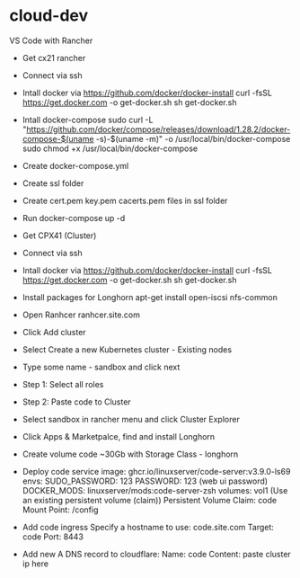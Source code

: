 # cloud-dev
VS Code with Rancher

- Get cx21 rancher
- Connect via ssh
- Intall docker via https://github.com/docker/docker-install
    curl -fsSL https://get.docker.com -o get-docker.sh
    sh get-docker.sh
- Intall docker-compose
    sudo curl -L "https://github.com/docker/compose/releases/download/1.28.2/docker-compose-$(uname -s)-$(uname -m)" -o /usr/local/bin/docker-compose
    sudo chmod +x /usr/local/bin/docker-compose
- Create docker-compose.yml
- Create ssl folder
- Create cert.pem key.pem cacerts.pem files in ssl folder
- Run
    docker-compose up -d

- Get CPX41 (Cluster)
- Connect via ssh
- Intall docker via https://github.com/docker/docker-install
    curl -fsSL https://get.docker.com -o get-docker.sh
    sh get-docker.sh
- Install packages for Longhorn
    apt-get install open-iscsi nfs-common

- Open Ranhcer ranhcer.site.com
- Click Add cluster
- Select Create a new Kubernetes cluster - Existing nodes
- Type some name - sandbox and click next
- Step 1: Select all roles
- Step 2: Paste code to Cluster

- Select sandbox in rancher menu and click Cluster Explorer
- Click Apps & Marketpalce, find and install Longhorn

- Create volume code ~30Gb with Storage Class - longhorn
- Deploy code service
    image: ghcr.io/linuxserver/code-server:v3.9.0-ls69
    envs:
        SUDO_PASSWORD: 123
        PASSWORD: 123 (web ui password)
        DOCKER_MODS: linuxserver/mods:code-server-zsh
    volumes:
        vol1 (Use an existing persistent volume (claim))
        Persistent Volume Claim: code
        Mount Point: /config
- Add code ingress 
     Specify a hostname to use: code.site.com
     Target: code
     Port: 8443
- Add new A DNS record to cloudflare:
    Name: code 
    Content: paste cluster ip here
